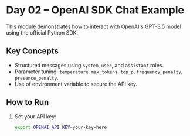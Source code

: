 # Day 02 – OpenAI SDK Chat Example

This module demonstrates how to interact with OpenAI's GPT-3.5 model using the official Python SDK.

## Key Concepts

- Structured messages using `system`, `user`, and `assistant` roles.
- Parameter tuning: `temperature`, `max_tokens`, `top_p`, `frequency_penalty`, `presence_penalty`.
- Use of environment variable to secure the API key.

## How to Run

1. Set your API key:
   ```bash
   export OPENAI_API_KEY=your-key-here

